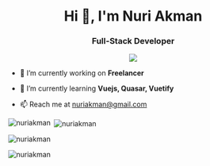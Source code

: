 <h1 align="center">Hi 🗿, I'm Nuri Akman</h1>
<h3 align="center">Full-Stack Developer</h3>
<p align='center'> <img src="https://wakatime.com/badge/user/3f63702d-187f-430f-a970-94b499de6a74.svg"> </p>

- 🔭 I’m currently working on **Freelancer**

- 🌱 I’m currently learning **Vuejs, Quasar, Vuetify**

- 📫 Reach me at nuriakman@gmail.com

<p><img align="left" src="https://github-readme-stats.vercel.app/api/top-langs?username=nuriakman&show_icons=true&locale=en&layout=compact" alt="nuriakman" /></p>

<p>&nbsp;<img align="center" src="https://github-readme-stats.vercel.app/api?username=nuriakman&show_icons=true&locale=en" alt="nuriakman" /></p>

<p><img align="center" src="https://github-readme-streak-stats.herokuapp.com/?user=nuriakman&" alt="nuriakman" /></p>

<p align="left"> <img src="https://komarev.com/ghpvc/?username=nuriakman&label=ProfileViews&color=0e75b6&style=flat" alt="nuriakman" /> </p>
